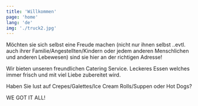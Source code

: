 ```yaml
---
title: 'Willkommen'
page: 'home'
lang: 'de'
img: './truck2.jpg'
---
```


Möchten sie sich selbst eine Freude machen (nicht nur ihnen selbst ..evtl. auch ihrer Familie/Angestellten/Kindern oder jedem anderen Menschlichen und anderen Lebewesen) sind sie hier an der richtigen Adresse!

Wir bieten unseren freundlichen Catering Service. Leckeres Essen welches immer frisch und mit viel Liebe zubereitet wird.

Haben Sie lust auf Crepes/Galettes/Ice Cream Rolls/Suppen oder Hot Dogs?

WE GOT IT ALL!
